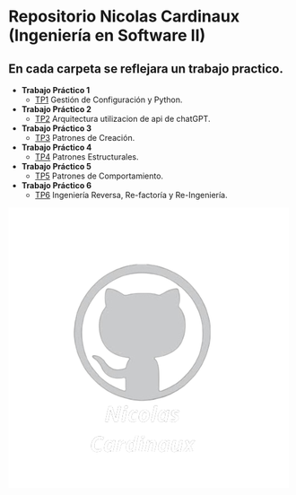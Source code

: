 # Repositorio Nicolas Cardinaux (Ingeniería en Software II)
## En cada carpeta se reflejara un trabajo practico.
   - **Trabajo Práctico 1**
     - [TP1](https://github.com/NicolasCardinaux/-UADER_IS2_Cardinaux/tree/main/TPs) Gestión de Configuración y Python. 
   - **Trabajo Práctico 2**
     - [TP2](https://github.com/NicolasCardinaux/-UADER_IS2_Cardinaux/tree/main/TPs/src/chatGPT) Arquitectura utilizacion de api de chatGPT.
   - **Trabajo Práctico 3**
     - [TP3](https://github.com/NicolasCardinaux/-UADER_IS2_Cardinaux/tree/main/TPs/src/TP3) Patrones de Creación.
   - **Trabajo Práctico 4**
     - [TP4](https://github.com/NicolasCardinaux/-UADER_IS2_Cardinaux/tree/main/TPs/src/TP4) Patrones Estructurales.
   - **Trabajo Práctico 5**
     - [TP5](https://github.com/NicolasCardinaux/-UADER_IS2_Cardinaux/tree/main/TPs/src/TP5) Patrones de Comportamiento.
   - **Trabajo Práctico 6**
     - [TP6](https://github.com/NicolasCardinaux/-UADER_IS2_Cardinaux/tree/main/TPs/src/TP6) Ingeniería Reversa, Re-factoría y Re-Ingeniería.




   
     
![Nicolas Cardinaux](Nicolas_Cardinaux.png)
